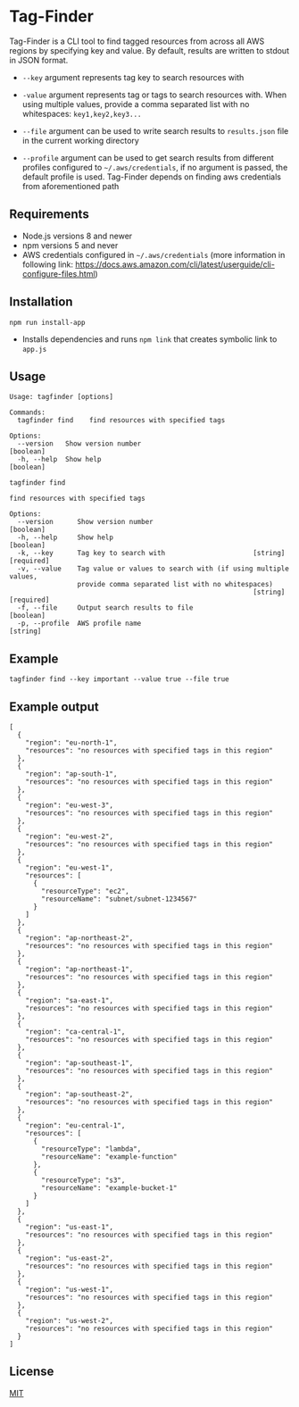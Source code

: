 # Tag-Finder

Tag-Finder is a CLI tool to find tagged resources from across all AWS regions by specifying key and value. By default, results are written to stdout in JSON format.

- ``--key`` argument represents tag key to search resources with

- ```-value``` argument represents tag or tags to search resources with. When using multiple values, provide a comma separated list with no whitespaces: ``key1,key2,key3...``

- ```--file``` argument can be used to write search results to ```results.json``` file in the current working directory

- ``--profile`` argument can be used to get search results from different profiles configured to ```~/.aws/credentials```, if no argument is passed, the default profile is used. Tag-Finder depends on finding aws credentials from aforementioned path

## Requirements

- Node.js versions 8 and newer
- npm versions 5 and never
- AWS credentials configured in ```~/.aws/credentials```
 (more information in following link: https://docs.aws.amazon.com/cli/latest/userguide/cli-configure-files.html)

## Installation

```npm run install-app```
- Installs dependencies and runs ```npm link``` that creates symbolic link to ```app.js```


## Usage

```
Usage: tagfinder [options]

Commands:
  tagfinder find    find resources with specified tags

Options:
  --version   Show version number                                      [boolean]
  -h, --help  Show help                                                [boolean]
```
```
tagfinder find

find resources with specified tags

Options:
  --version      Show version number                                   [boolean]
  -h, --help     Show help                                             [boolean]
  -k, --key      Tag key to search with                      [string] [required]
  -v, --value    Tag value or values to search with (if using multiple values,
                 provide comma separated list with no whitespaces)
                                                             [string] [required]
  -f, --file     Output search results to file                         [boolean]
  -p, --profile  AWS profile name                                       [string]
```

## Example
```
tagfinder find --key important --value true --file true
```
## Example output
```
[
  {
    "region": "eu-north-1",
    "resources": "no resources with specified tags in this region"
  },
  {
    "region": "ap-south-1",
    "resources": "no resources with specified tags in this region"
  },
  {
    "region": "eu-west-3",
    "resources": "no resources with specified tags in this region"
  },
  {
    "region": "eu-west-2",
    "resources": "no resources with specified tags in this region"
  },
  {
    "region": "eu-west-1",
    "resources": [
      {
        "resourceType": "ec2",
        "resourceName": "subnet/subnet-1234567"
      }
    ]
  },
  {
    "region": "ap-northeast-2",
    "resources": "no resources with specified tags in this region"
  },
  {
    "region": "ap-northeast-1",
    "resources": "no resources with specified tags in this region"
  },
  {
    "region": "sa-east-1",
    "resources": "no resources with specified tags in this region"
  },
  {
    "region": "ca-central-1",
    "resources": "no resources with specified tags in this region"
  },
  {
    "region": "ap-southeast-1",
    "resources": "no resources with specified tags in this region"
  },
  {
    "region": "ap-southeast-2",
    "resources": "no resources with specified tags in this region"
  },
  {
    "region": "eu-central-1",
    "resources": [
      {
        "resourceType": "lambda",
        "resourceName": "example-function"
      },
      {
        "resourceType": "s3",
        "resourceName": "example-bucket-1"
      }
    ]
  },
  {
    "region": "us-east-1",
    "resources": "no resources with specified tags in this region"
  },
  {
    "region": "us-east-2",
    "resources": "no resources with specified tags in this region"
  },
  {
    "region": "us-west-1",
    "resources": "no resources with specified tags in this region"
  },
  {
    "region": "us-west-2",
    "resources": "no resources with specified tags in this region"
  }
]
```

## License

[MIT](https://choosealicense.com/licenses/mit/)
